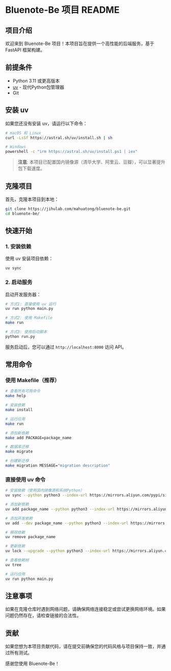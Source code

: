 # Bluenote-Be 项目 README

## 项目介绍
欢迎来到 Bluenote-Be 项目！本项目旨在提供一个高性能的后端服务，基于 FastAPI 框架构建。

## 前提条件
- Python 3.11 或更高版本
- [uv](https://docs.astral.sh/uv/) - 现代Python包管理器
- Git

## 安装 uv
如果您还没有安装 uv，请运行以下命令：

```bash
# macOS 和 Linux
curl -LsSf https://astral.sh/uv/install.sh | sh

# Windows
powershell -c "irm https://astral.sh/uv/install.ps1 | iex"
```

> **注意**: 本项目已配置国内镜像源（清华大学、阿里云、豆瓣），可以显著提升包下载速度。

## 克隆项目
首先，克隆本项目到本地：

```bash
git clone https://jihulab.com/mahuatong/bluenote-be.git
cd bluenote-be/
```

## 快速开始

### 1. 安装依赖
使用 uv 安装项目依赖：

```bash
uv sync
```

### 2. 启动服务
启动开发服务器：

```bash
# 方式1: 直接使用 uv 运行
uv run python main.py

# 方式2: 使用 Makefile
make run

# 方式3: 使用启动脚本
python run.py
```

服务启动后，您可以通过 `http://localhost:8000` 访问 API。

## 常用命令

### 使用 Makefile（推荐）
```bash
# 查看所有可用命令
make help

# 安装依赖
make install

# 运行应用
make run

# 添加新依赖
make add PACKAGE=package_name

# 数据库迁移
make migrate

# 创建新迁移
make migration MESSAGE="migration description"
```

### 直接使用 uv 命令
```bash
# 安装依赖（使用国内镜像源和系统Python）
uv sync --python python3 --index-url https://mirrors.aliyun.com/pypi/simple/

# 添加新依赖
uv add package_name --python python3 --index-url https://mirrors.aliyun.com/pypi/simple/

# 添加开发依赖
uv add --dev package_name --python python3 --index-url https://mirrors.aliyun.com/pypi/simple/

# 移除依赖
uv remove package_name

# 更新依赖
uv lock --upgrade --python python3 --index-url https://mirrors.aliyun.com/pypi/simple/

# 查看依赖树
uv tree

# 运行应用
uv run python main.py
```

## 注意事项
如果在克隆仓库时遇到网络问题，请确保网络连接稳定或尝试更换网络环境。如果问题仍然存在，请检查链接的合法性。

## 贡献
如果您想为本项目贡献代码，请在提交前确保您的代码风格与项目保持一致，并通过所有测试。

感谢您使用 Bluenote-Be！
